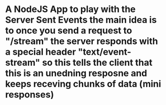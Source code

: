 # A NodeJS App to play with the Server Sent Events the main idea is to once you send a request to "/stream" the server responds with a special header "text/event-stream" so this tells the client that this is an unedning resposne and keeps receving chunks of data (mini responses)